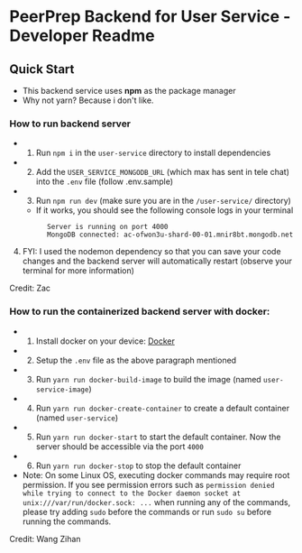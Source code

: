 # PeerPrep Backend for User Service - Developer Readme 

## Quick Start

- This backend service uses <b>npm</b> as the package manager
- Why not yarn? Because i don't like.

### How to run backend server

+ 1. Run `npm i` in the `user-service` directory to install dependencies
+ 2. Add the `USER_SERVICE_MONGODB_URL` (which max has sent in tele chat) into the `.env` file (follow .env.sample)
+ 3. Run `npm run dev` (make sure you are in the `/user-service/` directory)
    - If it works, you should see the following console logs in your terminal
  ```
        Server is running on port 4000
        MongoDB connected: ac-ofwon3u-shard-00-01.mnir8bt.mongodb.net
  ```
4. FYI: I used the nodemon dependency so that you can save your code changes and the backend server will automatically restart (observe your terminal for more information)

Credit: Zac

### How to run the containerized backend server with docker:
 - 1. Install docker on your device: [Docker](https://www.docker.com)
 - 2. Setup the `.env` file as the above paragraph mentioned
 - 3. Run `yarn run docker-build-image` to build the image (named `user-service-image`)
 - 4. Run `yarn run docker-create-container` to create a default container (named `user-service`)
 - 5. Run `yarn run docker-start` to start the default container. Now the server should be accessible via the port `4000`
 - 6. Run `yarn run docker-stop` to stop the default container
 - Note: On some Linux OS, executing docker commands may require root permission. If you see permission errors such as `permission denied while trying to connect to the Docker daemon socket at unix:///var/run/docker.sock: ...` when running any of the commands, please try adding `sudo` before the commands or run `sudo su` before running the commands.

 Credit: Wang Zihan
